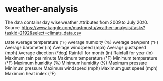 # weather-analysis

The data contains day wise weather attributes from 2009 to July 2020. Source: https://www.kaggle.com/mastmustu/weather-analysis/tasks?taskId=2192&select=climate_data.csv

Date
Average temperature (°F)
Average humidity (%)
Average dewpoint (°F)
Average barometer (in)
Average windspeed (mph)
Average gustspeed (mph)
Average direction (°deg)
Rainfall for month (in)
Rainfall for year (in)
Maximum rain per minute
Maximum temperature (°F)
Minimum temperature (°F)
Maximum humidity (%)
Minimum humidity (%)
Maximum pressure
Minimum pressure
Maximum windspeed (mph)
Maximum gust speed (mph)
Maximum heat index (°F)
